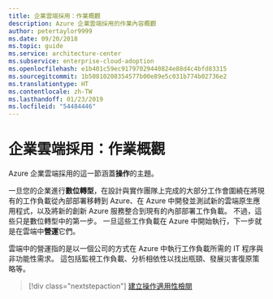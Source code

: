 ```yaml
---
title: 企業雲端採用：作業概觀
description: Azure 企業雲端採用的作業內容概觀
author: petertaylor9999
ms.date: 09/20/2018
ms.topic: guide
ms.service: architecture-center
ms.subservice: enterprise-cloud-adoption
ms.openlocfilehash: e1b401c59ec91797029440824e88d4c4bfd83315
ms.sourcegitcommit: 1b50810208354577b00e89e5c031b774b02736e2
ms.translationtype: HT
ms.contentlocale: zh-TW
ms.lasthandoff: 01/23/2019
ms.locfileid: "54484446"
---
```

# <a name="enterprise-cloud-adoption-operations-overview"></a>企業雲端採用：作業概觀

Azure 企業雲端採用的這一節涵蓋**操作**的主題。 

一旦您的企業進行**數位轉型**，在設計與實作團隊上完成的大部分工作會圍繞在將現有的工作負載從內部部署移轉到 Azure、在 Azure 中開發並測試新的雲端原生應用程式，以及將新的創新 Azure 服務整合到現有的內部部署工作負載。 不過，這些只是數位轉型中的第一步。 一旦這些工作負載在 Azure 中開始執行，下一步就是在雲端中**營運**它們。

雲端中的營運指的是以一個公司的方式在 Azure 中執行工作負載所需的 IT 程序與非功能性需求。 這包括監視工作負載、分析相依性以找出瓶頸、發展災害復原策略等。

> [!div class="nextstepaction"]
> [建立操作適用性檢閱](operational-fitness-review.md)

